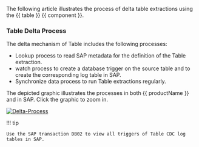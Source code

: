 
The following article illustrates the process of delta table extractions using the {{ table }} {{ component }}.

### Table Delta Process

The delta mechanism of Table includes the following processes:
- Lookup process to read SAP metadata for the definition of the Table extraction.
-  watch process to create a database trigger on the source table and to create the corresponding log table in SAP.
- Synchronize data process to run Table extractions regularly.

The depicted graphic illustrates the processes in both {{ productName }} and in SAP.
Click the graphic to zoom in.

[![Delta-Process]][Delta-Process]

  [Delta-Process]: ../assets/images/articles/table-cdc/tablecdc-process.png
  

!!! tip

	Use the SAP transaction DB02 to view all triggers of Table CDC log tables in SAP. 

